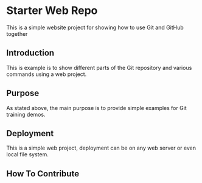 # Starter Web Repo

This is a simple website project for 
showing how to use Git and GitHub together

## Introduction

This is example is to show different parts 
of the Git repository and various commands
using a web project.

## Purpose

As stated above, the main purpose is to 
provide simple examples for Git training 
demos.

## Deployment

This is a simple web project, deployment
can be on any web server or even local
file system.

## How To Contribute

